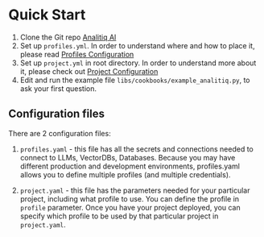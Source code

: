 # Quick Start
1. Clone the Git repo [Analitiq AI](https://github.com/analitiq-ai/analitiq)
2. Set up `profiles.yml`. In order to understand where and how to place it, please read [Profiles Configuration](/getting_started/profiles/)
3. Set up `project.yml` in root directory. In order to understand more about it, please check out [Project Configuration](/getting_started/project/)
4. Edit and run the example file `libs/cookbooks/example_analitiq.py`, to ask your first question.

## Configuration files
There are 2 configuration files:

1. `profiles.yaml` - this file has all the secrets and connections needed to connect to LLMs, VectorDBs, Databases. Because you may have different production and development environments, profiles.yaml allows you to define multiple profiles (and multiple credentials).

2. `project.yaml` - this file has the parameters needed for your particular project, including what profile to use. You can define the profile in `profile` parameter.
   Once you have your project deployed, you can specify which profile to be used by that particular project in `project.yaml`.

